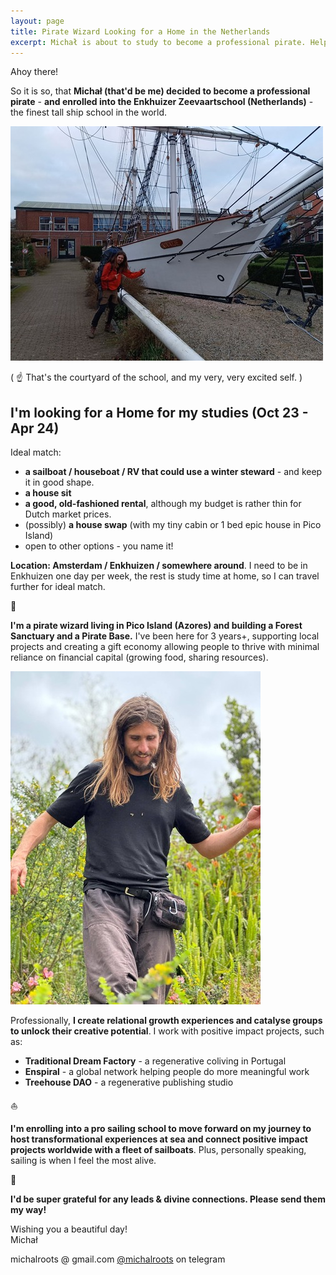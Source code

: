 ```yaml
---
layout: page
title: Pirate Wizard Looking for a Home in the Netherlands
excerpt: Michał is about to study to become a professional pirate. Help!
---
```


Ahoy there!

So it is so, that **Michał (that'd be me) decided to become a professional pirate** - **and enrolled into the Enkhuizer Zeevaartschool (Netherlands)** - the finest tall ship school in the world.

![Pirate Wizard Picture](/assets/pirate-wizard-lq.jpg)

( ☝️ That's the courtyard of the school, and my very, very excited self. )

## I'm looking for a Home for my studies (Oct 23 - Apr 24)

Ideal match:

- **a sailboat / houseboat / RV that could use a winter steward** - and keep it in good shape.  
- **a house sit**
- **a good, old-fashioned rental**, although my budget is rather thin for Dutch market prices.
- (possibly) **a house swap** (with my tiny cabin or 1 bed epic house in Pico Island)
- open to other options - you name it!

**Location: Amsterdam / Enkhuizen / somewhere around**. I need to be in Enkhuizen one day per week, the rest is study time at home, so I can travel further for ideal match.

🏡

**I'm a pirate wizard living in Pico Island (Azores) and building a Forest Sanctuary and a Pirate Base.** I've been here for 3 years+, supporting local projects and creating a gift economy allowing people to thrive with minimal reliance on financial capital (growing food, sharing resources).

![Michał guide pic](/assets/guide-michal-lq.jpg)

Professionally, **I create relational growth experiences and catalyse groups to unlock their creative potential**. I work with positive impact projects, such as:

- **Traditional Dream Factory** - a regenerative coliving in Portugal
- **Enspiral** - a global network helping people do more meaningful work
- **Treehouse DAO** - a regenerative publishing studio

⛵️

**I'm enrolling into a pro sailing school to move forward on my journey to host transformational experiences at sea and connect positive impact projects worldwide with a fleet of sailboats**. Plus, personally speaking, sailing is when I feel the most alive.

💜  
  
**I'd be super grateful for any leads & divine connections. Please send them my way!**  
  
Wishing you a beautiful day!  
Michał  

michalroots @ gmail.com
[@michalroots](https://t.me/michalroots) on telegram
